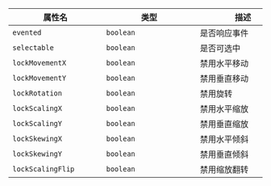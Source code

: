 | <div style="width: 170px">属性名</div> | <div style="width: 170px">类型</div> | <div style="width: 170px">描述</div> | <div style="width: 100px">默认值</div> |
| -------------------------------------- | ------------------------------------ | ------------------------------------ | -------------------------------------- |
| `evented`                              | `boolean`                            | 是否响应事件                         | `true`                                 |  |
| `selectable`                           | `boolean`                            | 是否可选中                           | `true`                                 |  |
| `lockMovementX`                        | `boolean`                            | 禁用水平移动                         | `false`                                |  |
| `lockMovementY`                        | `boolean`                            | 禁用垂直移动                         | `false`                                |  |
| `lockRotation`                         | `boolean`                            | 禁用旋转                             | `false`                                |  |
| `lockScalingX`                         | `boolean`                            | 禁用水平缩放                         | `false`                                |  |
| `lockScalingY`                         | `boolean`                            | 禁用垂直缩放                         | `false`                                |  |
| `lockSkewingX`                         | `boolean`                            | 禁用水平倾斜                         | `false`                                |  |
| `lockSkewingY`                         | `boolean`                            | 禁用垂直倾斜                         | `false`                                |  |
| `lockScalingFlip`                      | `boolean`                            | 禁用缩放翻转                         | `false`                                |  |
